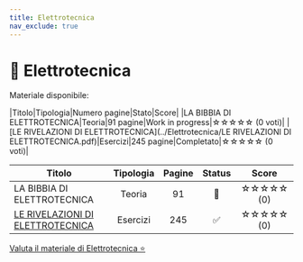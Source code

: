 ```yaml
---
title: Elettrotecnica
nav_exclude: true
---
```


# 📘 Elettrotecnica


Materiale disponibile:

|Titolo|Tipologia|Numero pagine|Stato|Score|
|LA BIBBIA DI ELETTROTECNICA|Teoria|91 pagine|Work in progress|☆☆☆☆☆ (0 voti)|
|[LE RIVELAZIONI DI ELETTROTECNICA](../Elettrotecnica/LE RIVELAZIONI DI ELETTROTECNICA.pdf)|Esercizi|245 pagine|Completato|☆☆☆☆☆ (0 voti)|

<table>
  <thead>
    <tr>
      <th style="width: 59%; text-align: center;">Titolo</th>
      <th style="width: 2%; text-align: center;">Tipologia</th>
      <th style="width: 2%; text-align: center;">Pagine</th>
      <th style="width: 2%; text-align: center;">Status</th>
      <th style="width: 25%; text-align: center;">Score</th>
    </tr>
  </thead>
  <tbody>
    <tr>
      <td>LA BIBBIA DI ELETTROTECNICA</td>
      <td style="text-align: center;">Teoria</td>
      <td style="text-align: center;">91</td>
      <td style="text-align: center;">🔄</td>
      <td style="text-align: center;">☆☆☆☆☆ (0)</td>
    </tr>
    <tr>
      <td>
        <a href="../Elettrotecnica/LE RIVELAZIONI DI ELETTROTECNICA.pdf" target="_blank">LE RIVELAZIONI DI ELETTROTECNICA</a>
      </td>
      <td style="text-align: center;">Esercizi</td>
      <td style="text-align: center;">245</td>
      <td style="text-align: center;">✅</td>
      <td style="text-align: center;">☆☆☆☆☆ (0)</td>
    </tr>
  </tbody>
</table>

<a href="https://forms.gle/FdiNix35fyMHXay76" target="_blank" rel="noopener noreferrer">
  Valuta il materiale di Elettrotecnica ⭐
</a>
